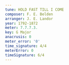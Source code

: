 ```yaml
---
tune: HOLD FAST TILL I COME
composer: F. E. Belden
arranger: J. E. Landor
year: 1792-1872
meter: 7.7.7.3.
key: G Major
anacrusis: 0
meter_error: '0'
time_signature: 4/4
meterError: 0
timeSignature: 6/4
---
```

